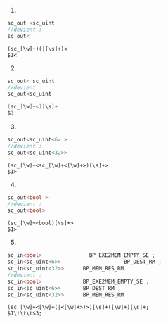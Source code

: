 1. 
```c
sc_out <sc_uint
//devient :
sc_out<
``` 
```
(sc_[\w]+)(|[\s]+)<
$1<
```
2. 
```c
sc_out< sc_uint
//devient :
sc_out<sc_uint
``` 
```c
(sc_[\w]+<)[\s]+
$1
```
3. 
```c
sc_out<sc_uint<6> > 
//devient :
sc_out<sc_uint<32>>
```     
```
(sc_[\w]+<sc_[\w]+<[\w]+>)[\s]+>
$1>
```
4. 
```c
sc_out<bool >
//devient :
sc_out<bool>
```          
```
(sc_[\w]+<bool)[\s]+>
$1>
```
5. 
```c
sc_in<bool>               BP_EXE2MEM_EMPTY_SE ;
sc_in<sc_uint<6>>                    BP_DEST_RM ;
sc_in<sc_uint<32>>      BP_MEM_RES_RM 
//devient :
sc_in<bool>             BP_EXE2MEM_EMPTY_SE ;
sc_in<sc_uint<6>>       BP_DEST_RM ;
sc_in<sc_uint<32>>      BP_MEM_RES_RM 
```   
```
(sc_[\w]+<[\w]+(|<[\w]+>)>)[\s]+([\w]+)[\s]+;
$1\t\t\t$3;
```